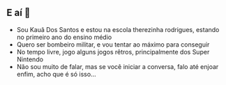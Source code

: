 ## E aí 👋
- Sou Kauã Dos Santos e estou na escola therezinha rodrigues, estando no primeiro ano do ensino médio
- Quero ser bombeiro militar, e vou tentar ao máximo para conseguir
- No tempo livre, jogo alguns jogos rêtros, principalmente dos Super Nintendo
- Não sou muito de falar, mas se você iniciar a conversa, falo até enjoar
   enfim, acho que é só isso...
